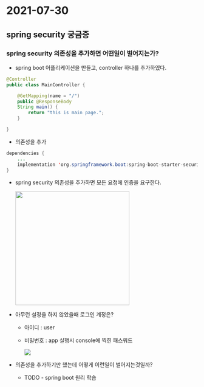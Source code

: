 # 2021-07-30

## spring security 궁금증

### spring security 의존성을 추가하면 어떤일이 벌어지는가?

- spring boot 어플리케이션을 만들고, controller 하나를 추가하였다.
```java
@Controller
public class MainController {

    @GetMapping(name = "/")
    public @ResponseBody
    String main() {
        return "this is main page.";
    }

}
```

- 의존성을 추가
```java
dependencies {
    ...
    implementation 'org.springframework.boot:spring-boot-starter-security'
}
```
  
- spring security 의존성을 추가하면 모든 요청에 인증을 요구한다.
  
  <img src="https://tva1.sinaimg.cn/large/008i3skNgy1gsz2wwcj4bj30ke0gudgb.jpg" width="300">


- 아무런 설정을 하지 않았을때 로그인 계정은?
  - 아이디 : user
  - 비밀번호 : app 실행시 console에 찍힌 패스워드
    
    ![](https://tva1.sinaimg.cn/large/008i3skNgy1gsz351w4v8j31as0dw42v.jpg)
  
- 의존성을 추가하기만 했는데 어떻게 이런일이 벌어지는것일까?
  - TODO - spring boot 원리 학습
